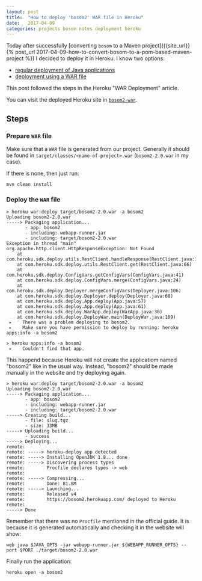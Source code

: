 ```yaml
---
layout: post
title:  "How to deploy 'bosom2' WAR file in Heroku"
date:   2017-04-09
categories: projects bosom notes deployment heroku
---
```


Today after successfully [converting `bosom` to a Maven project]({{site_url}}{% post_url 2017-04-09-how-to-convert-bosom-to-a-pom-based-maven-project %}) I decided to deploy it in Heroku. I know two options:

* [regular deployment of Java applications](https://devcenter.heroku.com/articles/deploying-java)
* [deployment using a WAR file](https://devcenter.heroku.com/articles/war-deployment)

This post followed the steps in the Heroku "WAR Deployment" article.

You can visit the deployed Heroku site in [`bosom2-war`](https://bosom2-war.herokuapp.com/).

## Steps

### Prepare `WAR` file

Make sure that a `WAR` file is generated from our project. Generally it should be found in `target/classes/<name-of-project>.war` (`bosom2-2.0.war` in my case).

If there is none, then just run:

    mvn clean install

### Deploy the `WAR` file

~~~ console
> heroku war:deploy target/bosom2-2.0.war -a bosom2
Uploading bosom2-2.0.war
-----> Packaging application...
       - app: bosom2
       - including: webapp-runner.jar
       - including: target/bosom2-2.0.war
Exception in thread "main" org.apache.http.client.HttpResponseException: Not Found
    at com.heroku.sdk.deploy.utils.RestClient.handleResponse(RestClient.java:172)
    at com.heroku.sdk.deploy.utils.RestClient.get(RestClient.java:66)
    at com.heroku.sdk.deploy.ConfigVars.getConfigVars(ConfigVars.java:41)
    at com.heroku.sdk.deploy.ConfigVars.merge(ConfigVars.java:24)
    at com.heroku.sdk.deploy.Deployer.mergeConfigVars(Deployer.java:106)
    at com.heroku.sdk.deploy.Deployer.deploy(Deployer.java:68)
    at com.heroku.sdk.deploy.App.deploy(App.java:57)
    at com.heroku.sdk.deploy.App.deploy(App.java:61)
    at com.heroku.sdk.deploy.WarApp.deploy(WarApp.java:30)
    at com.heroku.sdk.deploy.DeployWar.main(DeployWar.java:109)
 ▸    There was a problem deploying to bosom2.
 ▸    Make sure you have permission to deploy by running: heroku apps:info -a bosom2
~~~

~~~ console
> heroku apps:info -a bosom2
 ▸    Couldn't find that app.
~~~

This happend because Heroku will not create the applicatiom named "bosom2" like in the usual way. Instead, "bosom2" should be made manually in the website and try deploying again.

~~~ console
> heroku war:deploy target/bosom2-2.0.war -a bosom2
Uploading bosom2-2.0.war
-----> Packaging application...
       - app: bosom2
       - including: webapp-runner.jar
       - including: target/bosom2-2.0.war
-----> Creating build...
       - file: slug.tgz
       - size: 33MB
-----> Uploading build...
       - success
-----> Deploying...
remote:
remote: -----> heroku-deploy app detected
remote: -----> Installing OpenJDK 1.8... done
remote: -----> Discovering process types
remote:        Procfile declares types -> web
remote:
remote: -----> Compressing...
remote:        Done: 81.8M
remote: -----> Launching...
remote:        Released v4
remote:        https://bosom2.herokuapp.com/ deployed to Heroku
remote:
-----> Done
~~~

Remember that there was no `Procfile` mentioned in the official guide. It is because it is generated automatically and checking it in the website will show:

    web java $JAVA_OPTS -jar webapp-runner.jar ${WEBAPP_RUNNER_OPTS} --port $PORT ./target/bosom2-2.0.war

Finally run the application:

    heroku open -a bosom2
